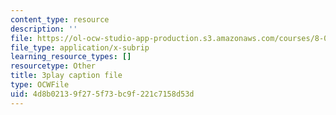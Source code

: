 ```yaml
---
content_type: resource
description: ''
file: https://ol-ocw-studio-app-production.s3.amazonaws.com/courses/8-01sc-classical-mechanics-fall-2016/4d8b02139f275f73bc9f221c7158d53d_DSk8HTcB7x0.vtt
file_type: application/x-subrip
learning_resource_types: []
resourcetype: Other
title: 3play caption file
type: OCWFile
uid: 4d8b0213-9f27-5f73-bc9f-221c7158d53d
---
```


